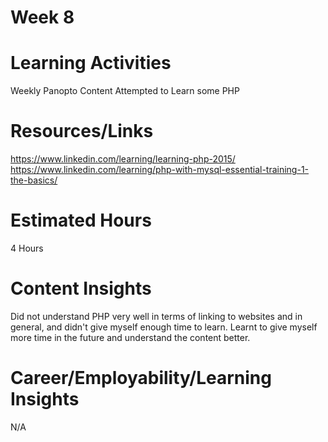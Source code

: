 **Week 8**
=====


**Learning Activities**
====================
Weekly Panopto Content
Attempted to Learn some PHP

**Resources/Links**
================
https://www.linkedin.com/learning/learning-php-2015/
https://www.linkedin.com/learning/php-with-mysql-essential-training-1-the-basics/

**Estimated Hours**
================
4 Hours

**Content Insights**
================
Did not understand PHP very well in terms of linking to websites and in general, and didn't give myself enough time to learn.
Learnt to give myself more time in the future and understand the content better.

**Career/Employability/Learning Insights**
=======================================
N/A
